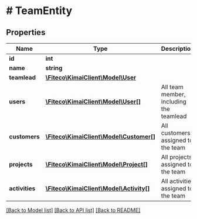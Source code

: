 # # TeamEntity

## Properties

Name | Type | Description | Notes
------------ | ------------- | ------------- | -------------
**id** | **int** |  | [optional]
**name** | **string** |  |
**teamlead** | [**\Fiteco\KimaiClient\Model\User**](User.md) |  |
**users** | [**\Fiteco\KimaiClient\Model\User[]**](User.md) | All team member, including the teamlead | [optional]
**customers** | [**\Fiteco\KimaiClient\Model\Customer[]**](Customer.md) | All customers assigned to the team | [optional]
**projects** | [**\Fiteco\KimaiClient\Model\Project[]**](Project.md) | All projects assigned to the team | [optional]
**activities** | [**\Fiteco\KimaiClient\Model\Activity[]**](Activity.md) | All activities assigned to the team | [optional]

[[Back to Model list]](../../README.md#models) [[Back to API list]](../../README.md#endpoints) [[Back to README]](../../README.md)
